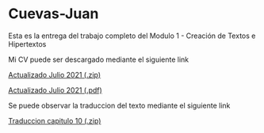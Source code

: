 # Cuevas-Juan

Esta es la entrega del trabajo completo del Modulo 1 - Creación de Textos e Hipertextos 

<p>

Mi CV puede ser descargado mediante el siguiente link 

<p>

  <a href="https://juancue.github.io/CV-TyHM-1-2021/CV.zip">Actualizado Julio 2021 (.zip)</a>
  <p>
  <a href="https://juancue.github.io/CV-TyHM-1-2021/CV-ACTUALIZADO.pdf">Actualizado Julio 2021 (.pdf)</a>
<p>
  
Se puede observar la traduccion del texto mediante el siguiente link
  
<p>
  
  <a href="https://juancue.github.io/CV-TyHM-1-2021/Traducción texto sobre energías renovables.zip">Traduccion capitulo 10 (.zip)</a>
  
